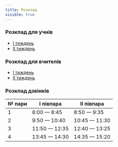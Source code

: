 ```yaml
---
title: Розклад
visible: true
---
```

### Розклад для учнів

* [I тиждень](schedule_21_22_student_1_1.pdf)
* [II тиждень](schedule_21_22_student_1_2.pdf)

### Розклад для вчителів

* [I тиждень](schedule_21_22_teacher_1_1.pdf)
* [II тиждень](schedule_21_22_teacher_1_2.pdf)

### Розклад дзвінків

<table class="table table-responsive table-bordered">
    <thread>
        <tr>
            <th class="text-center">№ пари</th>
            <th class="text-center">I півпара</th>
            <th class="text-center">II півпара</th>
        </tr>
    </thread>
    <tbody class="text-center">
        <tr>
            <td>1</td>
            <td>8:00 — 8:45</td>
            <td>8:50 — 9:35</td>
        </tr>
        <tr>
            <td>2</td>
            <td>9:50 — 10:40</td>
            <td>10:45 — 11:30</td>
        </tr>
        <tr>
            <td>3</td>
            <td>11:50 — 12:35</td>
            <td>12:40 — 13:25</td>
        </tr>
        <tr>
            <td>4</td>
            <td>13:45 — 14:30</td>
            <td>14:35 — 15:20</td>
        </tr>
    </tbody>
</table>